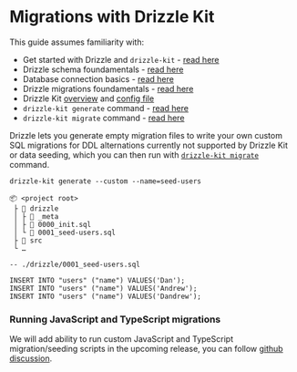 # Migrations with Drizzle Kit

This guide assumes familiarity with:

- Get started with Drizzle and `drizzle-kit` \- [read here](https://rqbv2.drizzle-orm-fe.pages.dev/docs/get-started)
- Drizzle schema foundamentals - [read here](https://rqbv2.drizzle-orm-fe.pages.dev/docs/sql-schema-declaration)
- Database connection basics - [read here](https://rqbv2.drizzle-orm-fe.pages.dev/docs/connect-overview)
- Drizzle migrations foundamentals - [read here](https://rqbv2.drizzle-orm-fe.pages.dev/docs/migrations)
- Drizzle Kit [overview](https://rqbv2.drizzle-orm-fe.pages.dev/docs/kit-overview) and [config file](https://rqbv2.drizzle-orm-fe.pages.dev/docs/drizzle-config-file)
- `drizzle-kit generate` command - [read here](https://rqbv2.drizzle-orm-fe.pages.dev/docs/drizzle-kit-generate)
- `drizzle-kit migrate` command - [read here](https://rqbv2.drizzle-orm-fe.pages.dev/docs/drizzle-kit-migrate)

Drizzle lets you generate empty migration files to write your own custom SQL migrations
for DDL alternations currently not supported by Drizzle Kit or data seeding, which you can then run with [`drizzle-kit migrate`](https://rqbv2.drizzle-orm-fe.pages.dev/docs/drizzle-kit-migrate) command.

```
drizzle-kit generate --custom --name=seed-users
```

```
📦 <project root>
 ├ 📂 drizzle
 │ ├ 📂 _meta
 │ ├ 📜 0000_init.sql
 │ └ 📜 0001_seed-users.sql
 ├ 📂 src
 └ …
```

```
-- ./drizzle/0001_seed-users.sql

INSERT INTO "users" ("name") VALUES('Dan');
INSERT INTO "users" ("name") VALUES('Andrew');
INSERT INTO "users" ("name") VALUES('Dandrew');
```

### Running JavaScript and TypeScript migrations

We will add ability to run custom JavaScript and TypeScript migration/seeding scripts in the upcoming release, you can follow [github discussion](https://github.com/drizzle-team/drizzle-orm/discussions/2832).
